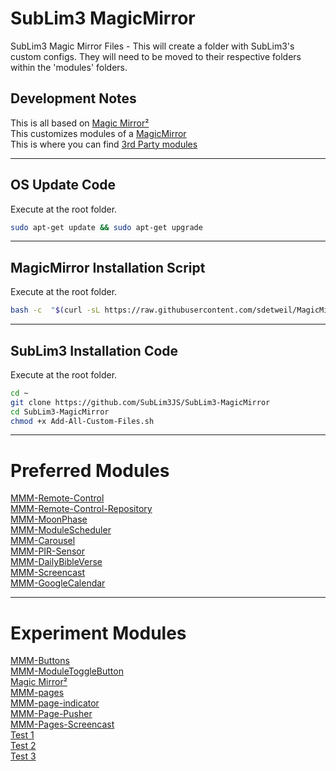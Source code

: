 # SubLim3 MagicMirror
SubLim3 Magic Mirror Files - This will create a folder with SubLim3's custom configs. They will need to be moved to their respective folders within the 'modules' folders.

## Development Notes
This is all based on <a href="https://magicmirror.builders/">Magic Mirror²</a>  
This customizes modules of a <a href="https://github.com/MichMich/MagicMirror">MagicMirror</a>  
This is where you can find <a href="https://github.com/MagicMirrorOrg/MagicMirror/wiki/3rd-party-modules">3rd Party modules</a>
_____________________________________________________________________________________________________________________________________________________________________

## OS Update Code
Execute at the root folder.
```bash
sudo apt-get update && sudo apt-get upgrade
```
_____________________________________________________________________________________________________________________________________________________________________

## MagicMirror Installation Script
Execute at the root folder.
```bash
bash -c  "$(curl -sL https://raw.githubusercontent.com/sdetweil/MagicMirror_scripts/master/raspberry.sh)"
```
_____________________________________________________________________________________________________________________________________________________________________

## SubLim3 Installation Code
Execute at the root folder.
```bash
cd ~
git clone https://github.com/SubLim3JS/SubLim3-MagicMirror
cd SubLim3-MagicMirror
chmod +x Add-All-Custom-Files.sh
```
_____________________________________________________________________________________________________________________________________________________________________

# Preferred Modules

<a href="https://github.com/Jopyth/MMM-Remote-Control">MMM-Remote-Control</a>  
<a href="https://github.com/MMRIZE/MMM-Remote-Control-Repository">MMM-Remote-Control-Repository</a>  
<a href="https://github.com/NolanKingdon/MMM-MoonPhase">MMM-MoonPhase</a>  
<a href="https://github.com/ianperrin/MMM-ModuleScheduler">MMM-ModuleScheduler</a>  
<a href="https://github.com/shbatm/MMM-Carousel">MMM-Carousel</a>  
<a href="https://github.com/MarcLandis/MMM-PIR-Sensor">MMM-PIR-Sensor</a>  
<a href="https://github.com/arthurgarzajr/MMM-DailyBibleVerse">MMM-DailyBibleVerse</a>  
<a href="https://github.com/kevinatown/MMM-Screencast">MMM-Screencast</a>  
<a href="https://github.com/randomBrainstormer/MMM-GoogleCalendar">MMM-GoogleCalendar</a> 
  
_____________________________________________________________________________________________________________________________________________________________________

# Experiment Modules

<a href="https://github.com/MarcLandis/MMM-Buttons">MMM-Buttons</a>  
<a href="https://github.com/balassy/MMM-ModuleToggleButton">MMM-ModuleToggleButton</a>  
<a href="https://github.com/BenRoe/MMM-SystemStats">Magic Mirror²</a>  
<a href="https://github.com/sdetweil/MMM-pages">MMM-pages</a>  
<a href="https://github.com/edward-shen/MMM-page-indicator">MMM-page-indicator</a>  
<a href="https://github.com/zerosamski/MMM-Page-Pusher">MMM-Page-Pusher</a>  
<a href="https://github.com/jboucly/MMM-Pages-Screencast">MMM-Pages-Screencast</a>  
<a href="https://magicmirror.builders/">Test 1</a>  
<a href="https://magicmirror.builders/">Test 2</a>  
<a href="https://magicmirror.builders/">Test 3</a>  
